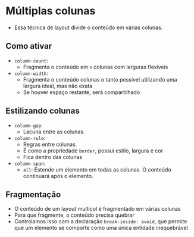 # Múltiplas colunas
- Essa técnica de layout divide o conteúdo em várias colunas.

## Como ativar

- `column-count`:
	- Fragmenta o conteúdo em `n` colunas com larguras flexíveis
- `column-width`:
	- Fragmenta o conteúdo colunas o tanto possível utilizando uma largura ideal, mas não exata
	- Se houver espaço restante, será compartilhado

## Estilizando colunas
- `column-gap`:
	- Lacuna entre as colunas.
- `column-rule`:
	- Regras entre colunas.
	- É como a propriedade `border`, possui estilo, largura e cor
	- Fica dentro das colunas
- `column-span`:
	- `all`: Estende um elemento em todas as colunas. O conteúdo continuará após o elemento.

## Fragmentação
- O conteúdo de um layout multicol é fragmentado em várias colunas
- Para que fragmente, o conteúdo precisa quebrar
- Controlamos isso com a declaração `break-inside: avoid`, que permite que um elemento se comporte como uma única entidade inequebrável